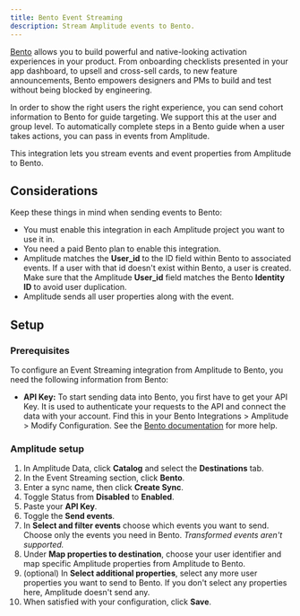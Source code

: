 ```yaml
---
title: Bento Event Streaming
description: Stream Amplitude events to Bento.
---
```


[Bento](https://www.trybento.co/) allows you to build powerful and native-looking activation experiences in your product. From onboarding checklists presented in your app dashboard, to upsell and cross-sell cards, to new feature announcements, Bento empowers designers and PMs to build and test without being blocked by engineering. 

In order to show the right users the right experience, you can send cohort information to Bento for guide targeting. We support this at the user and group level. To automatically complete steps in a Bento guide when a user takes actions, you can pass in events from Amplitude. 

This integration lets you stream events and event properties from Amplitude to Bento.

## Considerations
Keep these things in mind when sending events to Bento:

- You must enable this integration in each Amplitude project you want to use it in.
- You need a paid Bento plan to enable this integration.
- Amplitude matches the **User_id** to the ID field within Bento to associated events. If a user with that id doesn't exist within Bento, a user is created. Make sure that the Amplitude **User_id** field matches the Bento **Identity ID** to avoid user duplication.
- Amplitude sends all user properties along with the event.

## Setup
### Prerequisites
To configure an Event Streaming integration from Amplitude to Bento, you need the following information from Bento:
- **API Key:** To start sending data into Bento, you first have to get your API Key. It is used to authenticate your requests to the API and connect the data with your account. Find this in your Bento Integrations > Amplitude >  Modify Configuration. See the [Bento documentation](https://help.trybento.co/en/articles/6978743-amplitude-integration) for more help.

### Amplitude setup

1. In Amplitude Data, click **Catalog** and select the **Destinations** tab.
2. In the Event Streaming section, click **Bento**.
3. Enter a sync name, then click **Create Sync**.
4. Toggle Status from **Disabled** to **Enabled**.
5. Paste your **API Key**.
6. Toggle the **Send events**.
7. In **Select and filter events** choose which events you want to send. Choose only the events you need in Bento. *Transformed events aren't supported.*
8. Under **Map properties to destination**, choose your user identifier and map specific Amplitude properties from Amplitude to Bento.
9. (optional) In **Select additional properties**, select any more user properties you want to send to Bento. If you don't select any properties here, Amplitude doesn't send any.
10. When satisfied with your configuration, click **Save**.

